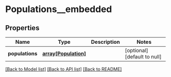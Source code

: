 # Populations__embedded

## Properties
Name | Type | Description | Notes
------------ | ------------- | ------------- | -------------
**populations** | [**array[Population]**](Population.md) |  | [optional] [default to null]

[[Back to Model list]](../README.md#documentation-for-models) [[Back to API list]](../README.md#documentation-for-api-endpoints) [[Back to README]](../README.md)


